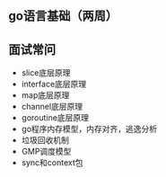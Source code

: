 ## go语言基础（两周）
## 面试常问
- slice底层原理
- interface底层原理
- map底层原理
- channel底层原理
- goroutine底层原理
- go程序内存模型，内存对齐，逃逸分析
- 垃圾回收机制
- GMP调度模型
- sync和context包

